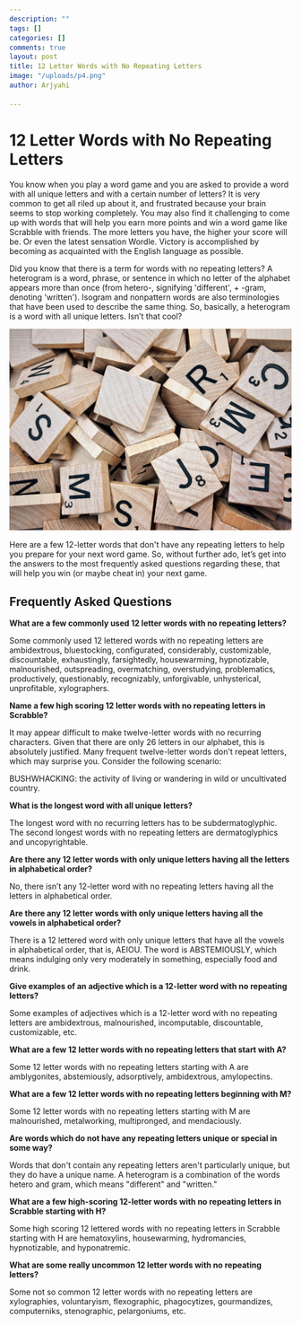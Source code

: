 ```yaml
---
description: ""
tags: []
categories: []
comments: true
layout: post
title: 12 Letter Words with No Repeating Letters
image: "/uploads/p4.png"
author: Arjyahi

---
```

# **12 Letter Words with No Repeating Letters**

You know when you play a word game and you are asked to provide a word with all unique letters and with a certain number of letters? It is very common to get all riled up about it, and frustrated because your brain seems to stop working completely. You may also find it challenging to come up with words that will help you earn more points and win a word game like Scrabble with friends. The more letters you have, the higher your score will be. Or even the latest sensation Wordle. Victory is accomplished by becoming as acquainted with the English language as possible.

Did you know that there is a term for words with no repeating letters? A heterogram is a word, phrase, or sentence in which no letter of the alphabet appears more than once (from hetero-, signifying 'different', + -gram, denoting 'written'). Isogram and nonpattern words are also terminologies that have been used to describe the same thing. So, basically, a heterogram is a word with all unique letters. Isn’t that cool?

![](/uploads/pexels-pixabay-278887.jpg)

Here are a few 12-letter words that don't have any repeating letters to help you prepare for your next word game. So, without further ado, let’s get into the answers to the most frequently asked questions regarding these, that will help you win (or maybe cheat in) your next game.

## **Frequently Asked Questions**

**What are a few commonly used 12 letter words with no repeating letters?**

Some commonly used 12 lettered words with no repeating letters are ambidextrous, bluestocking, configurated, considerably, customizable, discountable, exhaustingly, farsightedly, housewarming, hypnotizable, malnourished, outspreading, overmatching, overstudying, problematics, productively, questionably, recognizably, unforgivable, unhysterical, unprofitable, xylographers.

**Name a few high scoring 12 letter words with no repeating letters in Scrabble?**

It may appear difficult to make twelve-letter words with no recurring characters. Given that there are only 26 letters in our alphabet, this is absolutely justified. Many frequent twelve-letter words don't repeat letters, which may surprise you. Consider the following scenario:

BUSHWHACKING: the activity of living or wandering in wild or uncultivated country.

**What is the longest word with all unique letters?**

The longest word with no recurring letters has to be subdermatoglyphic. The second longest words with no repeating letters are dermatoglyphics and uncopyrightable.

**Are there any 12 letter words with only unique letters having all the letters in alphabetical order?**

No, there isn’t any 12-letter word with no repeating letters having all the letters in alphabetical order.

**Are there any 12 letter words with only unique letters having all the vowels in alphabetical order?**

There is a 12 lettered word with only unique letters that have all the vowels in alphabetical order, that is, AEIOU. The word is ABSTEMIOUSLY, which means indulging only very moderately in something, especially food and drink.

**Give examples of an adjective which is a 12-letter word with no repeating letters?**

Some examples of adjectives which is a 12-letter word with no repeating letters are ambidextrous, malnourished, incomputable, discountable, customizable, etc.

**What are a few 12 letter words with no repeating letters that start with A?**

Some 12 letter words with no repeating letters starting with A are amblygonites, abstemiously, adsorptively, ambidextrous, amylopectins.

**What are a few 12 letter words with no repeating letters beginning with M?**

Some 12 letter words with no repeating letters starting with M are malnourished, metalworking, multipronged, and mendaciously.

**Are words which do not have any repeating letters unique or special in some way?**

Words that don't contain any repeating letters aren't particularly unique, but they do have a unique name. A heterogram is a combination of the words hetero and gram, which means "different" and "written."

**What are a few high-scoring 12-letter words with no repeating letters in Scrabble starting with H?**

Some high scoring 12 lettered words with no repeating letters in Scrabble starting with H are hematoxylins, housewarming, hydromancies, hypnotizable, and hyponatremic.

**What are some really uncommon 12 letter words with no repeating letters?**

Some not so common 12 letter words with no repeating letters are xylographies, voluntaryism, flexographic, phagocytizes, gourmandizes, computerniks, stenographic, pelargoniums, etc.